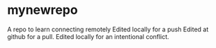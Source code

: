 # mynewrepo
A repo to learn connecting remotely
Edited locally for a push
Edited at github for a pull.
Edited locally for an intentional conflict.
